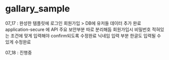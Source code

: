 # gallary_sample

07_17 : 완성한 템플릿에 로그인 회원가입 > DB에 유저들 데이터 추가 완료
application-secure 에 API 주요 보안부분 따로 분리해둠
회원가입시 비밀번호 적혀있는 조건에 맞게 입력해야 confirm되도록 수정완료
닉네임 입력 부분 한글도 입력될 수 있게 수정완료

07_18 : 진행중

